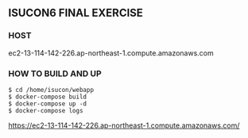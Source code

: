 ## ISUCON6 FINAL EXERCISE

### HOST

ec2-13-114-142-226.ap-northeast-1.compute.amazonaws.com

### HOW TO BUILD AND UP

```
$ cd /home/isucon/webapp
$ docker-compose build
$ docker-compose up -d
$ docker-compose logs
```

https://ec2-13-114-142-226.ap-northeast-1.compute.amazonaws.com/
